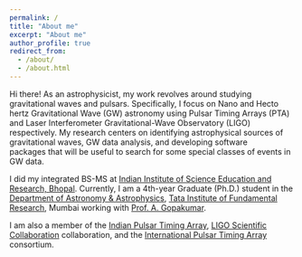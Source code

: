 ```yaml
---
permalink: /
title: "About me"
excerpt: "About me"
author_profile: true
redirect_from: 
  - /about/
  - /about.html
---
```


Hi there! As an astrophysicist, my work revolves around studying gravitational waves and pulsars. Specifically, I focus on Nano and Hecto hertz Gravitational Wave (GW) astronomy using Pulsar Timing Arrays (PTA) and Laser Interferometer Gravitational-Wave Observatory (LIGO) respectively. My research centers on identifying astrophysical sources of gravitational waves, GW data analysis, and developing software packages that will be useful to search for some special classes of events in GW data.

I did my integrated BS-MS at [Indian Institute of Science Education and Research, Bhopal](https://www.iiserb.ac.in/). Currently, I am a 4th-year Graduate (Ph.D.) student in the [Department of Astronomy & Astrophysics](https://www.tifr.res.in/~daa/), [Tata Institute of Fundamental Research](https://main.tifr.res.in/), Mumbai working with [Prof. A. Gopakumar](https://inspirehep.net/literature?sort=mostrecent&size=25&page=1&q=GOPAKUMAR%20ACHAMVEEDU).

I am also a member of the [Indian Pulsar Timing Array](http://inpta.iitr.ac.in/), [LIGO Scientific Collaboration](https://www.ligo.caltech.edu/) collaboration, and the [International Pulsar Timing Array](http://ipta4gw.org/) consortium.

